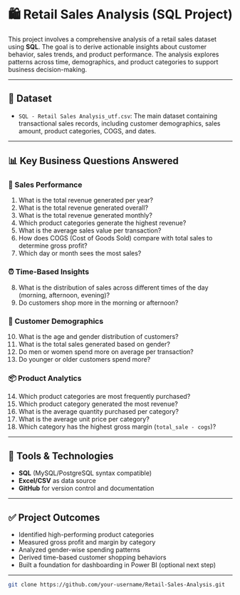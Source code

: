 # 🛍️ Retail Sales Analysis (SQL Project)

This project involves a comprehensive analysis of a retail sales dataset using **SQL**. The goal is to derive actionable insights about customer behavior, sales trends, and product performance. The analysis explores patterns across time, demographics, and product categories to support business decision-making.

---

## 📁 Dataset

- `SQL - Retail Sales Analysis_utf.csv`: The main dataset containing transactional sales records, including customer demographics, sales amount, product categories, COGS, and dates.

---

## 📊 Key Business Questions Answered

### 🧾 Sales Performance
1. What is the total revenue generated per year?  
2. What is the total revenue generated overall?  
3. What is the total revenue generated monthly?  
4. Which product categories generate the highest revenue?  
5. What is the average sales value per transaction?  
6. How does COGS (Cost of Goods Sold) compare with total sales to determine gross profit?  
7. Which day or month sees the most sales?

### ⏰ Time-Based Insights
8. What is the distribution of sales across different times of the day (morning, afternoon, evening)?  
9. Do customers shop more in the morning or afternoon?

### 👤 Customer Demographics
10. What is the age and gender distribution of customers?  
11. What is the total sales generated based on gender?  
12. Do men or women spend more on average per transaction?  
13. Do younger or older customers spend more?

### 📦 Product Analytics
14. Which product categories are most frequently purchased?  
15. Which product category generated the most revenue?  
16. What is the average quantity purchased per category?  
17. What is the average unit price per category?  
18. Which category has the highest gross margin (`total_sale - cogs`)?

---

## 🧪 Tools & Technologies

- **SQL** (MySQL/PostgreSQL syntax compatible)
- **Excel/CSV** as data source
- **GitHub** for version control and documentation

---

## ✅ Project Outcomes

- Identified high-performing product categories  
- Measured gross profit and margin by category  
- Analyzed gender-wise spending patterns  
- Derived time-based customer shopping behaviors  
- Built a foundation for dashboarding in Power BI (optional next step)

---


   ```bash
   git clone https://github.com/your-username/Retail-Sales-Analysis.git
